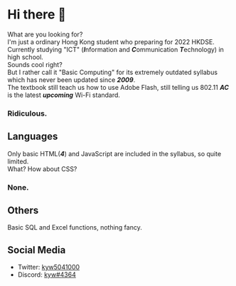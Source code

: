 [1]: https://twitter.com/kyw5041000
[2]: https://dsc.bio/kyw

# Hi there 👋

<!--
**kyw504100/kyw504100** is a ✨ _special_ ✨ repository because its `README.md` (this file) appears on your GitHub profile.

Here are some ideas to get you started:

- 🔭 I’m currently working on ...
- 🌱 I’m currently learning ...
- 👯 I’m looking to collaborate on ...
- 🤔 I’m looking for help with ...
- 💬 Ask me about ...
- 📫 How to reach me: ...
- 😄 Pronouns: ...
- ⚡ Fun fact: ...
-->
What are you looking for? <br>
I'm just a ordinary Hong Kong student who preparing for 2022 HKDSE. <br>
Currently studying "ICT" (***I***nformation and ***C***ommunication ***T***echnology) in high school. <br>
Sounds cool right? <br>
But I rather call it "Basic Computing" for its extremely outdated syllabus which has never been updated since ***2009***. <br>
The textbook still teach us how to use Adobe Flash, still telling us 802.11 ***AC*** is the latest ***upcoming*** Wi-Fi standard. <br>
### Ridiculous.
## Languages

Only basic HTML(***4***) and JavaScript are included in the syllabus, so quite limited.<br>
What? How about CSS?
### None.

## Others

Basic SQL and Excel functions, nothing fancy.

## Social Media

+ Twitter: [kyw5041000][1]
+ Discord: [kyw#4364][2]
